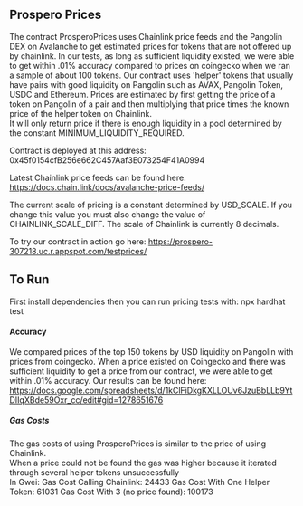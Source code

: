 ## Prospero Prices

The contract ProsperoPrices uses Chainlink price feeds and the Pangolin DEX on Avalanche to get estimated prices for tokens that are not offered up by chainlink.
In our tests, as long as sufficient liquidity existed, we were able to get within .01% accuracy compared to prices on coingecko when we ran a sample of about 100 tokens.
Our contract uses 'helper' tokens that usually have pairs with good liquidity on Pangolin such as AVAX, Pangolin Token, USDC and Ethereum.
Prices are estimated by first getting the price of a token on Pangolin of a pair and then multiplying that price times the known price of the helper token on Chainlink.  
It will only return price if there is enough liquidity in a pool determined by the constant MINIMUM_LIQUIDITY_REQUIRED.  

Contract is deployed at this address: 0x45f0154cfB256e662C457Aaf3E073254F41A0994

Latest Chainlink price feeds can be found here:
https://docs.chain.link/docs/avalanche-price-feeds/

The current scale of pricing is a constant determined by USD_SCALE.  If you change this value you must also change the
value of CHAINLINK_SCALE_DIFF.  The scale of Chainlink is currently 8 decimals.  

To try our contract in action go here:
https://prospero-307218.uc.r.appspot.com/testprices/


<!-- GETTING STARTED -->
## To Run

First install dependencies then you can run pricing tests with:
npx hardhat test

#### Accuracy

We compared prices of the top 150 tokens by USD liquidity on Pangolin with prices from coingecko.  When a price existed on Coingecko and there was
sufficient liquidity to get a price from our contract, we were able to get within .01% accuracy.
Our results can be found here:  
https://docs.google.com/spreadsheets/d/1kClFiDkgKXLLOUv6JzuBbLLb9YtDIIqXBde59Oxr_cc/edit#gid=1278651676


##### Gas Costs

The gas costs of using ProsperoPrices is similar to the price of using Chainlink.  
When a price could not be found the gas was higher because it iterated through several helper tokens unsuccessfully  
In Gwei:
Gas Cost Calling Chainlink:	        24433
Gas Cost With One Helper Token:	    61031
Gas Cost With 3 (no price found):	 100173
